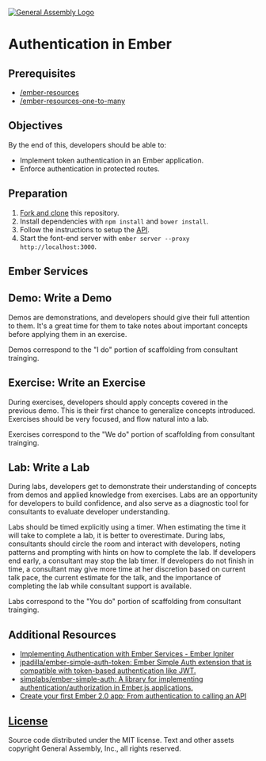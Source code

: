 [![General Assembly Logo](https://camo.gitusercontent.com/1a91b05b8f4d44b5bbfb83abac2b0996d8e26c92/687474703a2f2f692e696d6775722e636f6d2f6b6538555354712e706e67)](https://generalassemb.ly/education/web-development-immersive)

# Authentication in Ember

## Prerequisites

-   [/ember-resources](https://git.com//ember-resources)
-   [/ember-resources-one-to-many](https://git.com//ember-resources-one-to-many)

## Objectives

By the end of this, developers should be able to:

-   Implement token authentication in an Ember application.
-   Enforce authentication in protected routes.

## Preparation

1.  [Fork and clone](https://git.com//meta/wiki/ForkAndClone)
    this repository.
1.  Install dependencies with `npm install` and `bower install`.
1.  Follow the instructions to setup the [API]().
1.  Start the font-end server with `ember server --proxy http://localhost:3000`.

## Ember Services

## Demo: Write a Demo

Demos are demonstrations, and developers should give their full attention to
them. It's a great time for them to take notes about important concepts before
applying them in an exercise.

Demos correspond to the "I do" portion of scaffolding from consultant trainging.

## Exercise: Write an Exercise

During exercises, developers should apply concepts covered in the previous demo.
This is their first chance to generalize concepts introduced. Exercises should
be very focused, and flow natural into a lab.

Exercises correspond to the "We do" portion of scaffolding from consultant
trainging.

## Lab: Write a Lab

During labs, developers get to demonstrate their understanding of concepts from
demos and applied knowledge from exercises. Labs are an opportunity for
developers to build confidence, and also serve as a diagnostic tool for
consultants to evaluate developer understanding.

Labs should be timed explicitly using a timer. When estimating the time it will
take to complete a lab, it is better to overestimate. During labs, consultants
should circle the room and interact with developers, noting patterns and
prompting with hints on how to complete the lab. If developers end early, a
consultant may stop the lab timer. If developers do not finish in time, a
consultant may give more time at her discretion based on current talk pace, the
current estimate for the talk, and the importance of completing the lab while
consultant support is available.

Labs correspond to the "You do" portion of scaffolding from consultant
trainging.

## Additional Resources

-   [Implementing Authentication with Ember Services - Ember Igniter](http://emberigniter.com/implementing-authentication-with-ember-services/)
-   [jpadilla/ember-simple-auth-token: Ember Simple Auth extension that is compatible with token-based authentication like JWT.](https://git.com/jpadilla/ember-simple-auth-token)
-   [simplabs/ember-simple-auth: A library for implementing authentication/authorization in Ember.js applications.](https://git.com/simplabs/ember-simple-auth)
-   [Create your first Ember 2.0 app: From authentication to calling an API](https://auth0.com/blog/2015/08/11/create-your-first-ember-2-dot-0-app-from-authentication-to-calling-an-api/)

## [License](LICENSE)

Source code distributed under the MIT license. Text and other assets copyright
General Assembly, Inc., all rights reserved.
